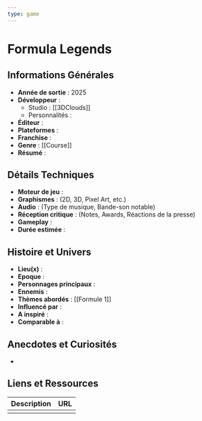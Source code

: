 ```yaml
---
type: game
---
```


# Formula Legends

## Informations Générales

- **Année de sortie** : 2025
- **Développeur** : 
	- Studio : [[3DClouds]]
	- Personnalités : 
- **Éditeur** : 
- **Plateformes** : 
- **Franchise** : 
- **Genre** : [[Course]]
- **Résumé** : 

## Détails Techniques
- **Moteur de jeu** : 
- **Graphismes** : (2D, 3D, Pixel Art, etc.)
- **Audio** : (Type de musique, Bande-son notable)
- **Réception critique** : (Notes, Awards, Réactions de la presse)
- **Gameplay** :
- **Durée estimée** : 

## Histoire et Univers
- **Lieu(x)** : 
- **Epoque** : 
- **Personnages principaux** : 
- **Ennemis** :
- **Thèmes abordés** : [[Formule 1]]
- **Influencé par** :
- **A inspiré** : 
- **Comparable à** :
## Anecdotes et Curiosités
- 
## Liens et Ressources

| Description | URL |
| ----------- | --- |
|             |     |
